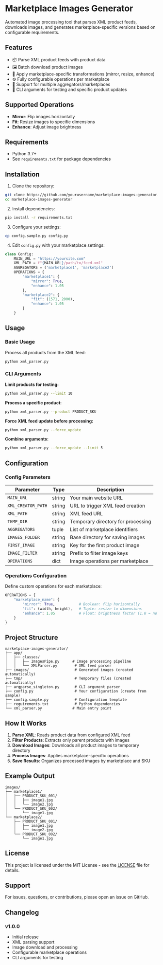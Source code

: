 # Marketplace Images Generator

Automated image processing tool that parses XML product feeds, downloads images, and generates marketplace-specific versions based on configurable requirements.

## Features

- 📦 Parse XML product feeds with product data
- 🖼️ Batch download product images
- 🔄 Apply marketplace-specific transformations (mirror, resize, enhance)
- ⚙️ Fully configurable operations per marketplace
- 🎯 Support for multiple aggregators/marketplaces
- 🚀 CLI arguments for testing and specific product updates

## Supported Operations

- **Mirror**: Flip images horizontally
- **Fit**: Resize images to specific dimensions
- **Enhance**: Adjust image brightness

## Requirements

- Python 3.7+
- See `requirements.txt` for package dependencies

## Installation

1. Clone the repository:
```bash
git clone https://github.com/yourusername/marketplace-images-generator.git
cd marketplace-images-generator
```

2. Install dependencies:
```bash
pip install -r requirements.txt
```

3. Configure your settings:
```bash
cp config.sample.py config.py
```

4. Edit `config.py` with your marketplace settings:
```python
class Config:
    MAIN_URL = "https://yoursite.com"
    XML_PATH = f"{MAIN_URL}/path/to/feed.xml"
    AGGREGATORS = ('marketplace1', 'marketplace2')
    OPERATIONS = {
        "marketplace1": {
            "mirror": True,
            "enhance": 1.05
        },
        "marketplace2": {
            "fit": (1571, 2000),
            "enhance": 1.05
        }
    }
```

## Usage

### Basic Usage

Process all products from the XML feed:
```bash
python xml_parser.py
```

### CLI Arguments

**Limit products for testing:**
```bash
python xml_parser.py --limit 10
```

**Process a specific product:**
```bash
python xml_parser.py --product PRODUCT_SKU
```

**Force XML feed update before processing:**
```bash
python xml_parser.py --force_update
```

**Combine arguments:**
```bash
python xml_parser.py --force_update --limit 5
```

## Configuration

### Config Parameters

| Parameter | Type | Description |
|-----------|------|-------------|
| `MAIN_URL` | string | Your main website URL |
| `XML_CREATOR_PATH` | string | URL to trigger XML feed creation |
| `XML_PATH` | string | XML feed URL |
| `TEMP_DIR` | string | Temporary directory for processing |
| `AGGREGATORS` | tuple | List of marketplace identifiers |
| `IMAGES_FOLDER` | string | Base directory for saving images |
| `FIRST_IMAGE` | string | Key for the first product image |
| `IMAGE_FILTER` | string | Prefix to filter image keys |
| `OPERATIONS` | dict | Image operations per marketplace |

### Operations Configuration

Define custom operations for each marketplace:

```python
OPERATIONS = {
    "marketplace_name": {
        "mirror": True,           # Boolean: flip horizontally
        "fit": (width, height),   # Tuple: resize to dimensions
        "enhance": 1.05           # Float: brightness factor (1.0 = no change)
    }
}
```

## Project Structure

```
marketplace-images-generator/
├── app/
│   ├── classes/
│   │   ├── ImagesPipe.py      # Image processing pipeline
│   │   └── XMLParser.py        # XML feed parser
├── images/                     # Generated images (created automatically)
├── tmp/                        # Temporary files (created automatically)
├── argparse_singleton.py       # CLI argument parser
├── config.py                   # Your configuration (create from sample)
├── config.sample.py            # Configuration template
├── requirements.txt            # Python dependencies
└── xml_parser.py              # Main entry point
```

## How It Works

1. **Parse XML**: Reads product data from configured XML feed
2. **Filter Products**: Extracts only parent products with images
3. **Download Images**: Downloads all product images to temporary directory
4. **Process Images**: Applies marketplace-specific operations
5. **Save Results**: Organizes processed images by marketplace and SKU

## Example Output

```
images/
├── marketplace1/
│   ├── PRODUCT_SKU_001/
│   │   ├── image1.jpg
│   │   └── image2.jpg
│   └── PRODUCT_SKU_002/
│       └── image1.jpg
└── marketplace2/
    ├── PRODUCT_SKU_001/
    │   ├── image1.jpg
    │   └── image2.jpg
    └── PRODUCT_SKU_002/
        └── image1.jpg
```

## License

This project is licensed under the MIT License - see the [LICENSE](LICENSE) file for details.

## Support

For issues, questions, or contributions, please open an issue on GitHub.

## Changelog

### v1.0.0
- Initial release
- XML parsing support
- Image download and processing
- Configurable marketplace operations
- CLI arguments for testing